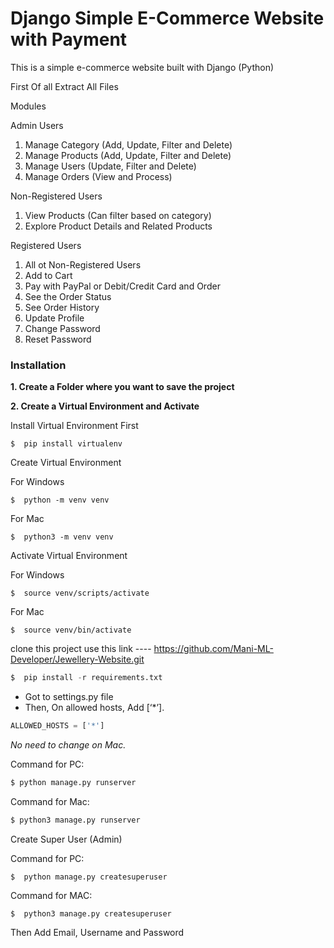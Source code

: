 # Django Simple E-Commerce Website with Payment
This is a simple e-commerce website built with Django (Python) 


First Of all Extract All Files 

Modules

Admin Users
1. Manage Category (Add, Update, Filter and Delete)
2. Manage Products (Add, Update, Filter and Delete)
3. Manage Users (Update, Filter and Delete)
4. Manage Orders (View and Process)

 Non-Registered Users 
1. View Products (Can filter based on category)
2. Explore Product Details and Related Products


Registered Users 
1. All ot Non-Registered Users
2. Add to Cart
3. Pay with PayPal or Debit/Credit Card and Order
4. See the Order Status
5. See Order History
6. Update Profile 
7. Change Password
8. Reset Password





### Installation
**1. Create a Folder where you want to save the project**

**2. Create a Virtual Environment and Activate**

Install Virtual Environment First
```
$  pip install virtualenv
```

Create Virtual Environment

For Windows
```
$  python -m venv venv
```
For Mac
```
$  python3 -m venv venv
```

Activate Virtual Environment

For Windows
```
$  source venv/scripts/activate
```

For Mac
```
$  source venv/bin/activate
```

clone this project use this link ---- https://github.com/Mani-ML-Developer/Jewellery-Website.git


```python
$  pip install -r requirements.txt
```



- Got to settings.py file 
- Then, On allowed hosts, Add [‘*’]. 
```python
ALLOWED_HOSTS = ['*']
```
*No need to change on Mac.*



Command for PC:
```python
$ python manage.py runserver
```

Command for Mac:
```python
$ python3 manage.py runserver
```


Create Super User (Admin)

Command for PC:
```
$  python manage.py createsuperuser
```

Command for MAC:
```
$  python3 manage.py createsuperuser
```
Then Add Email, Username and Password



